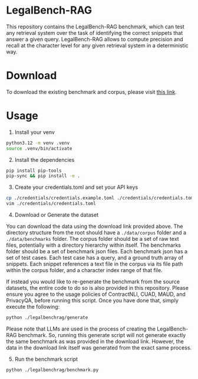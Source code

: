 # LegalBench-RAG

This repository contains the LegalBench-RAG benchmark, which can test any retrieval system over the task of identifying the correct snippets that answer a given query.
LegalBench-RAG allows to compute precision and recall at the character level for any given retrieval system in a deterministic way.

# Download

To download the existing benchmark and corpus, please visit [this link](https://www.dropbox.com/scl/fo/r7xfa5i3hdsbxex1w6amw/AID389Olvtm-ZLTKAPrw6k4?rlkey=5n8zrbk4c08lbit3iiexofmwg&st=0hu354cq&dl=0).

# Usage

1. Install your venv

```bash
python3.12 -m venv .venv
source .venv/bin/activate
```

2. Install the dependencies

```bash
pip install pip-tools
pip-sync && pip install -e .
```

3. Create your credentials.toml and set your API keys

```bash
cp ./credentials/credentials.example.toml ./credentials/credentials.toml
vim ./credentials/credentials.toml
```

4. Download or Generate the dataset

You can download the data using the download link provided above. The directory structure from the root should have a `./data/corpus` folder and a `./data/benchmarks` folder. The corpus folder should be a set of raw text files, potentially with a directory hierarchy within itself. The benchmarks folder should be a set of benchmark json files. Each benchmark json has a set of test cases. Each test case has a query, and a ground truth array of snippets. Each snippet references a text file in the corpus via its file path within the corpus folder, and a character index range of that file.

If instead you would like to re-generate the benchmark from the source datasets, the entire code to do so is also provided in this repository. Please ensure you agree to the usage policies of ContractNLI, CUAD, MAUD, and PrivacyQA, before running this script. Once you have done that, simply execute the following:

```bash
python ./legalbenchrag/generate
```

Please note that LLMs are used in the process of creating the LegalBench-RAG benchmark. So, running this generate script will not generate exactly the same benchmark as was provided in the download link. However, the data in the download link itself was generated from the exact same process.


5. Run the benchmark script

```bash
python ./legalbenchrag/benchmark.py
```

